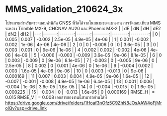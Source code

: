 # MMS_validation_210624_3x
โปรแกรมสำหรับตรวจสอบค่าพิกัด GNSS ที่วัดได้จากในสนามของแผนงาน การวัดสอบเทียบ MMS ระหว่าง Trimble MX-9, CHCNAV AU20 และ Phoenix MX-2
|    |     dE |     dN |     dH |     dE2 |     dN2 |      dH2 |
|---:|-------:|-------:|-------:|--------:|--------:|---------:|
|  0 |  0.005 |  0.007 | -0.002 | 2.5e-05 | 4.9e-05 | 4e-06    |
|  1 |  0.001 | -0.002 |  0.002 | 1e-06   | 4e-06   | 4e-06    |
|  2 |  0     |  0     | -0.006 | 0       | 0       | 3.6e-05  |
|  3 |  0     |  0.003 |  0.001 | 0       | 9e-06   | 1e-06    |
|  4 |  0.002 |  0.002 | -0.002 | 4e-06   | 4e-06   | 4e-06    |
|  5 | -0.006 | -0.003 | -0.009 | 3.6e-05 | 9e-06   | 8.1e-05  |
|  6 |  0     |  0.003 | -0.009 | 0       | 9e-06   | 8.1e-05  |
|  7 | -0.003 |  0     | -0.005 | 9e-06   | 0       | 2.5e-05  |
|  8 |  0.002 |  0     |  0.001 | 4e-06   | 0       | 1e-06    |
|  9 | -0.004 |  0.002 |  0.003 | 1.6e-05 | 4e-06   | 9e-06    |
| 10 |  0     |  0.003 | -0.013 | 0       | 9e-06   | 0.000169 |
| 11 |  0.007 |  0.003 |  0.004 | 4.9e-05 | 9e-06   | 1.6e-05  |
| 12 | -0.007 | -0.001 | -0.008 | 4.9e-05 | 1e-06   | 6.4e-05  |
| 13 |  0.001 |  0.006 | -0.004 | 1e-06   | 3.6e-05 | 1.6e-05  |
| 14 |  0     | -0.004 | -0.015 | 0       | 1.6e-05 | 0.000225 |
| 15 | -0.004 |  0     | -0.013 | 1.6e-05 | 0       | 0.000169 |
RMSE_H | = 0.015
RMSE_V | = 0.008
เอกสารของงานนี้สามารถอ่านได้ที่ https://drive.google.com/drive/folders/1Hoaf3nOfz5C9ZhN8JOsAAW4oFjMrolQv?usp=drive_link
